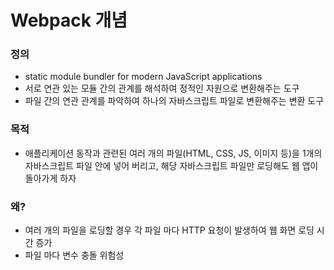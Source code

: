 # Webpack 개념

### 정의
- static module bundler for modern JavaScript applications
- 서로 연관 있는 모듈 간의 관계를 해석하여 정적인 자원으로 변환해주는 도구
- 파일 간의 연관 관계를 파악하여 하나의 자바스크립트 파일로 변환해주는 변환 도구

### 목적
- 애플리케이션 동작과 관련된 여러 개의 파일(HTML, CSS, JS, 이미지 등)을 1개의 자바스크립트 파일 안에 넣어 버리고, 해당 자바스크립트 파일만 로딩해도 웹 앱이 돌아가게 하자

### 왜?
- 여러 개의 파일을 로딩할 경우 각 파일 마다 HTTP 요청이 발생하여 웹 화면 로딩 시간 증가
- 파일 마다 변수 충돌 위험성
